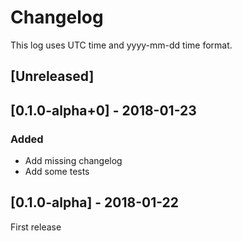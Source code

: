# Changelog
This log uses UTC time and yyyy-mm-dd time format.

## [Unreleased]

## [0.1.0-alpha+0] - 2018-01-23
### Added
- Add missing changelog
- Add some tests

## [0.1.0-alpha] - 2018-01-22
First release
